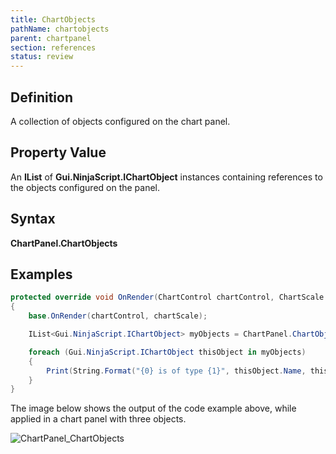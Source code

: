 ```yaml
---
title: ChartObjects
pathName: chartobjects
parent: chartpanel
section: references
status: review
---
```


## Definition

A collection of objects configured on the chart panel.

## Property Value

An **IList** of **Gui.NinjaScript.IChartObject** instances containing references to the objects configured on the panel.

## Syntax

**ChartPanel.ChartObjects**

## Examples

```csharp
protected override void OnRender(ChartControl chartControl, ChartScale chartScale)
{
    base.OnRender(chartControl, chartScale);

    IList<Gui.NinjaScript.IChartObject> myObjects = ChartPanel.ChartObjects;

    foreach (Gui.NinjaScript.IChartObject thisObject in myObjects)
    {
        Print(String.Format("{0} is of type {1}", thisObject.Name, thisObject.GetType()));
    }
}
```

The image below shows the output of the code example above, while applied in a chart panel with three objects.

![ChartPanel_ChartObjects](chartpanel_chartobjects.png)
